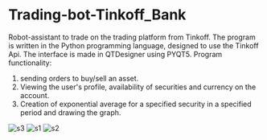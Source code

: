 # Trading-bot-Tinkoff_Bank
 Robot-assistant to trade on the trading platform from Tinkoff. The program is written in the Python programming language, designed to use the Tinkoff Api. The interface is made in QTDesigner using PYQT5. 
Program functionality:
1. sending orders to buy/sell an asset.
2. Viewing the user's profile, availability of securities and currency on the account.
3. Creation of exponential average for a specified security in a specified period and drawing the graph.

![s3](https://user-images.githubusercontent.com/44827210/177180863-fba189d6-dcab-4cf0-a7d7-830c0982bbae.png)
![s1](https://user-images.githubusercontent.com/44827210/177180872-568f7905-51c0-4a6a-a58a-4a3a094f96b9.png)
![s2](https://user-images.githubusercontent.com/44827210/177180875-0854955c-8f0f-429d-aac0-17a846c01efe.png)
